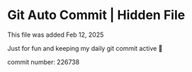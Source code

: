# Git Auto Commit | Hidden File

This file was added Feb 12, 2025

Just for fun and keeping my daily git commit active 🤪

commit number: 226738
